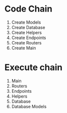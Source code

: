# Code Chain


1. Create Models
2. Create Database
3. Create Helpers
4. Create Endpoints
5. Create Routers
6. Create Main



# Execute chain
1. Main
2. Routers
3. Endpoints
4. Helpers
5. Database
6. Database Models